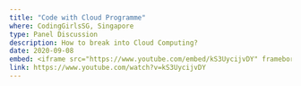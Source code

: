 ```yaml
---
title: "Code with Cloud Programme"
where: CodingGirlsSG, Singapore
type: Panel Discussion
description: How to break into Cloud Computing?
date: 2020-09-08
embed: <iframe src="https://www.youtube.com/embed/kS3UycijvDY" frameborder="0" allow="accelerometer; autoplay; clipboard-write; encrypted-media; gyroscope; picture-in-picture" allowfullscreen></iframe>
link: https://www.youtube.com/watch?v=kS3UycijvDY
---
```

